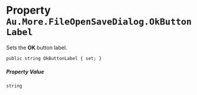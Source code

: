 # Property `Au.More.FileOpenSaveDialog.OkButtonLabel`

Sets the **OK** button label.

```
public string OkButtonLabel { set; }
```

##### Property Value

`string`